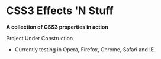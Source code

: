 CSS3 Effects 'N Stuff
===========

**A collection of CSS3 properties in action**


Project Under Construction 

- Currently testing in Opera, Firefox, Chrome, Safari and IE.


